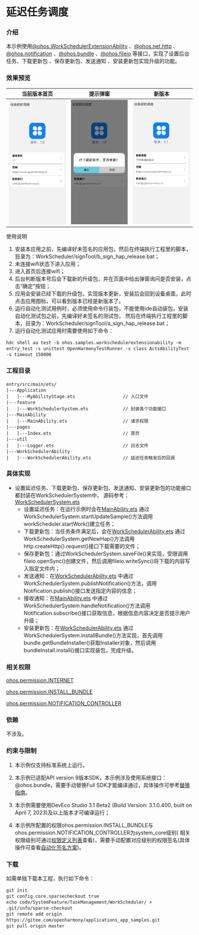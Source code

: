 # 延迟任务调度

### 介绍

本示例使用[@ohos.WorkSchedulerExtensionAbility](https://gitee.com/openharmony/docs/blob/master/zh-cn/application-dev/reference/apis-backgroundtasks-kit/js-apis-WorkSchedulerExtensionAbility.md) 
、[@ohos.net.http](https://gitee.com/openharmony/docs/blob/master/zh-cn/application-dev/reference/apis-network-kit/js-apis-http.md) 
、[@ohos.notification](https://gitee.com/openharmony/docs/blob/master/zh-cn/application-dev/reference/apis-notification-kit/js-apis-notification.md) 
、[@ohos.bundle](https://gitee.com/openharmony/docs/blob/master/zh-cn/application-dev/reference/apis-ability-kit/js-apis-Bundle-sys.md)
、[@ohos.fileio](https://gitee.com/openharmony/docs/blob/master/zh-cn/application-dev/reference/apis-core-file-kit/js-apis-fileio.md) 等接口，实现了设置后台任务、下载更新包
、保存更新包、发送通知 、安装更新包实现升级的功能。

### 效果预览

|当前版本首页                             |提示弹窗                                 |新版本                                |
|---------------------------------------|---------------------------------------|---------------------------------------|
|![image](screenshots/device/oldVersion.png)|![image](screenshots/device/dialog.png)|![image](screenshots/device/newVersion.png)|

使用说明

1. 安装本应用之前，先编译好未签名的应用包，然后在终端执行工程里的脚本，目录为：WorkScheduler/signTool/b_sign_hap_release.bat；
2. 未连接wifi状态下进入应用；
3. 进入首页后连接wifi；
4. 后台判断版本号后会下载新的升级包，并在页面中给出弹窗询问是否安装，点击“确定”按钮；
5. 应用会安装已经下载的升级包，实现版本更新，安装后会回到设备桌面，此时点击应用图标，可以看到版本已经是新版本了。
6. 运行自动化测试用例时，必须使用命令行装包，不能使用ide自动装包，安装自动化测试包之前，先编译好未签名的测试包，
然后在终端执行工程里的脚本，目录为：WorkScheduler/signTool/a_sign_hap_release.bat；
7. 运行自动化测试应用时需要使用如下命令：
```
hdc shell aa test -b ohos.samples.workschedulerextensionability -m entry_test -s unittest OpenHarmonyTestRunner -s class ActsAbilityTest -s timeout 150000
```

### 工程目录
```
entry/src/main/ets/
|---Application
|   |---MyAbilityStage.ets                  // 入口文件
|---feature
|   |---WorkSchedulerSystem.ets             // 封装各个功能接口
|---MainAbility
|   |---MainAbility.ets                     // 请求权限
|---pages
|   |---Index.ets                           // 首页
|---util
|   |---Logger.ets                          // 日志文件
|---WorkSchedulerAbility
|   |---WorkSchedulerAbility.ets            // 延迟任务触发后的回调
```

### 具体实现

* 设置延迟任务、下载更新包、保存更新包、发送通知、安装更新包的功能接口都封装在WorkSchedulerSystem中，
  源码参考：[WorkSchedulerSystem.ets](entry/src/main/ets/feature/WorkSchedulerSystem.ets)
  * 设置延迟任务：在运行示例时会在[MainAbility.ets](entry/src/main/ets/MainAbility/MainAbility.ets)
  通过WorkSchedulerSystem.startUpdateSample()方法调用workScheduler.startWork()建立任务；
  * 下载更新包：当任务条件满足后，会在[WorkSchedulerAbility.ets](entry/src/main/ets/WorkSchedulerAbility/WorkSchedulerAbility.ets)
  通过WorkSchedulerSystem.getNewHap()方法调用http.createHttp().request()接口下载需要的文件；
  * 保存更新包：通过WorkSchedulerSystem.saveFile()来实现，受限调用fileio.openSync()创建文件，然后调用fileio.writeSync()将下载的内容写入指定文件内；
  * 发送通知：在[WorkSchedulerAbility.ets](entry/src/main/ets/WorkSchedulerAbility/WorkSchedulerAbility.ets)
  中通过WorkSchedulerSystem.publishNotification()方法，调用Notification.publish()接口发送指定内容的信息；
  * 接收通知：在[MainAbility.ets](entry/src/main/ets/MainAbility/MainAbility.ets)
  中通过WorkSchedulerSystem.handleNotification()方法调用Notification.subscribe()接口获取信息，根据信息内容决定是否提示用户升级；
  * 安装更新包：在[WorkSchedulerAbility.ets](entry/src/main/ets/WorkSchedulerAbility/WorkSchedulerAbility.ets)
  通过WorkSchedulerSystem.installBundle()方法实现，首先调用bundle.getBundleInstaller()获取Installer对象，然后调用bundleInstall.install()接口实现装包，完成升级。

### 相关权限

[ohos.permission.INTERNET](https://gitee.com/openharmony/docs/blob/master/zh-cn/application-dev/security/AccessToken/permissions-for-all.md#ohospermissioninternet)

[ohos.permission.INSTALL_BUNDLE](https://gitee.com/openharmony/docs/blob/master/zh-cn/application-dev/security/AccessToken/permissions-for-system-apps.md#ohospermissioninstall_bundle)

[ohos.permission.NOTIFICATION_CONTROLLER](https://gitee.com/openharmony/docs/blob/master/zh-cn/application-dev/security/AccessToken/permissions-for-system-apps.md#ohospermissionnotification_controller)

### 依赖

不涉及。

### 约束与限制

1. 本示例仅支持标准系统上运行。

2. 本示例已适配API version 9版本SDK，本示例涉及使用系统接口：@ohos.bundle，需要手动替换Full
    SDK才能编译通过，具体操作可参考[替换指南](https://gitee.com/openharmony/docs/blob/master/zh-cn/application-dev/faqs/full-sdk-switch-guide.md)。

3. 本示例需要使用DevEco Studio 3.1 Beta2 (Build Version: 3.1.0.400, built on April 7, 2023)及以上版本才可编译运行；

4. 本示例所配置的权限ohos.permission.INSTALL_BUNDLE与ohos.permission.NOTIFICATION_CONTROLLER为system_core级别(
    相关权限级别可通过[权限定义列表](https://gitee.com/openharmony/docs/blob/master/zh-cn/application-dev/security/AccessToken/permissions-for-system-apps.md)查看)，需要手动配置对应级别的权限签名(具体操作可查看[自动化签名方案](https://gitcode.com/openharmony/docs/blob/master/zh-cn/application-dev/security/hapsigntool-overview.md))。

### 下载

如需单独下载本工程，执行如下命令：

    git init
    git config core.sparsecheckout true
    echo code/SystemFeature/TaskManagement/WorkScheduler/ > .git/info/sparse-checkout
    git remote add origin https://gitee.com/openharmony/applications_app_samples.git
    git pull origin master
